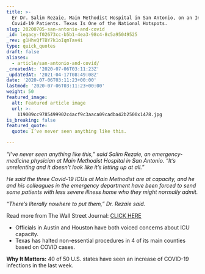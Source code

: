 ```yaml
---
title: >-
  Er Dr. Salim Rezaie, Main Methodist Hospital in San Antonio, on an Influx of
  Covid-19 Patients. Texas Is One of the National Hotspots.
slug: 20200705-san-antonio-and-covid
_id: legacy-f02673cc-b5b1-4ea3-98c4-8c5a95049525
_rev: g1HhvQfTBY7k1oIqmTav4i
type: quick_quotes
draft: false
aliases:
  - article/san-antonio-and-covid/
_createdAt: '2020-07-06T03:11:23Z'
_updatedAt: '2021-04-17T08:49:08Z'
date: '2020-07-06T03:11:23+00:00'
lastmod: '2020-07-06T03:11:23+00:00'
weight: 50
featured_image:
  alt: Featured article image
  url: >-
    119009cc9785499902c4acf9c3aaca09cadba42b2500x1478.jpg
is_breaking: false
featured_quote:
  quote: I’ve never seen anything like this.

---
```

_“I’ve never seen anything like this,” said Salim Rezaie, an emergency-medicine physician at Main Methodist Hospital in San Antonio. “It’s unrelenting and it doesn’t look like it’s letting up at all.”_

_He said the three Covid-19 ICUs at Main Methodist are at capacity, and he and his colleagues in the emergency department have been forced to send some patients with less severe illness home who they might normally admit._

_“There’s literally nowhere to put them,” Dr. Rezaie said._

Read more from The Wall Street Journal: [CLICK HERE](https://www.wsj.com/articles/after-week-of-coronavirus-highs-u-s-sees-slight-drop-in-cases-for-july-fourth-11593954831)

* Officials in Austin and Houston have both voiced concerns about ICU capacity.
* Texas has halted non-essential procedures in 4 of its main counties based on COVID cases.

**Why It Matters:** 40 of 50 U.S. states have seen an increase of COVID-19 infections in the last week.